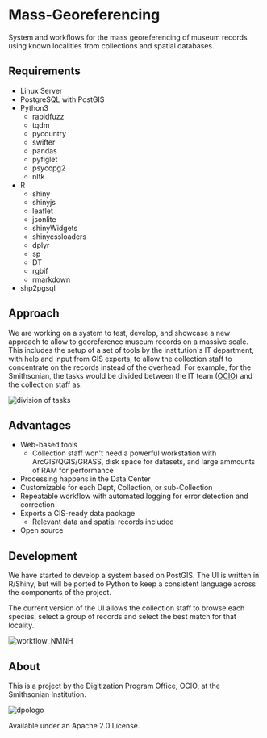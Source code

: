 # Mass-Georeferencing

System and workflows for the mass georeferencing of museum records using known localities from collections and spatial databases.

## Requirements

 * Linux Server
 * PostgreSQL with PostGIS
 * Python3
    * rapidfuzz
    * tqdm
    * pycountry
    * swifter
    * pandas
    * pyfiglet
    * psycopg2
    * nltk
 * R
    * shiny
    * shinyjs
    * leaflet
    * jsonlite
    * shinyWidgets
    * shinycssloaders
    * dplyr
    * sp
    * DT
    * rgbif
    * rmarkdown
 * shp2pgsql



## Approach

We are working on a system to test, develop, and showcase a new approach to allow to georeference museum records on a massive scale. This includes the setup of a set of tools by the institution's IT department, with help and input from GIS experts, to allow the collection staff to concentrate on the records instead of the overhead. For example, for the Smithsonian, the tasks would be divided between the IT team ([OCIO](https://www.si.edu/ocio "Office of the Chief Information Officer")) and the collection staff as:

![division of tasks](https://user-images.githubusercontent.com/2302171/87707101-934f5000-c76e-11ea-8484-9ca9682e3a17.png)

## Advantages
 * Web-based tools
   * Collection staff won't need a powerful workstation with ArcGIS/QGIS/GRASS, disk space for datasets, and large ammounts of RAM for performance 
 * Processing happens in the Data Center
 * Customizable for each Dept, Collection, or sub-Collection
 * Repeatable workflow with automated logging for error detection and correction
 * Exports a CIS-ready data package
   * Relevant data and spatial records included
 * Open source

## Development

We have started to develop a system based on PostGIS. The UI is written in R/Shiny, but will be ported to Python to keep a consistent language across the components of the project. 

The current version of the UI allows the collection staff to browse each species, select a group of records and select the best match for that locality. 

![workflow_NMNH](https://user-images.githubusercontent.com/2302171/87707164-ad892e00-c76e-11ea-9b15-e24b5148042c.png)

## About

This is a project by the Digitization Program Office, OCIO, at the Smithsonian Institution.

![dpologo](https://user-images.githubusercontent.com/2302171/75351300-f00ca580-5875-11ea-89a6-cfa612395bc9.jpg)

Available under an Apache 2.0 License.
